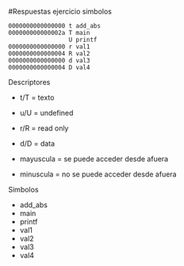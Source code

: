 #Respuestas ejercicio simbolos

```
0000000000000000 t add_abs
000000000000002a T main
                 U printf
0000000000000000 r val1
0000000000000004 R val2
0000000000000000 d val3
0000000000000004 D val4
```
Descriptores
* t/T = texto
* u/U = undefined
* r/R = read only
* d/D = data

* mayuscula = se puede acceder desde afuera
* minuscula = no se puede acceder desde afuera

Simbolos
* add_abs
* main
* printf
* val1
* val2
* val3
* val4


